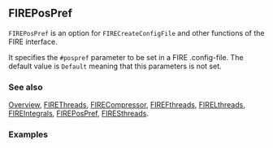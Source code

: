 ## FIREPosPref

`FIREPosPref` is an option for `FIRECreateConfigFile` and other functions of the FIRE interface.

It specifies the `#pospref` parameter to be set in a FIRE .config-file. The default value is `Default` meaning that this parameters is not set.

### See also

[Overview](Extra/FeynHelpers.md), [FIREThreads](FIREThreads.md), [FIRECompressor](FIRECompressor.md), [FIREFthreads](FIREFthreads.md), [FIRELthreads](FIRELthreads.md), [FIREIntegrals](FIREIntegrals.md), [FIREPosPref](FIREPosPref.md), [FIRESthreads](FIRESthreads.md).

### Examples